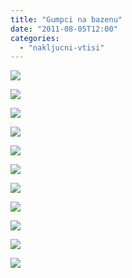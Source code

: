 ```yaml
---
title: "Gumpci na bazenu"
date: "2011-08-05T12:00"
categories:
  - "nakljucni-vtisi"
---
```


[![](/images/amerika/zda2011-174-1.jpg)](/images/amerika/zda2011-174-1.jpg)

[![](/images/amerika/zda2011-175-1.jpg)](/images/amerika/zda2011-175-1.jpg)

[![](/images/amerika/zda2011-200-1.jpg)](/images/amerika/zda2011-200-1.jpg)

[![](/images/amerika/zda2011-211-1.jpg)](/images/amerika/zda2011-211-1.jpg)

[![](/images/amerika/zda2011-215-1.jpg)](/images/amerika/zda2011-215-1.jpg)

[![](/images/amerika/zda2011-217-1.jpg)](/images/amerika/zda2011-217-1.jpg)

[![](/images/amerika/zda2011-227-1.jpg)](/images/amerika/zda2011-227-1.jpg)

[![](/images/amerika/zda2011-240-1.jpg)](/images/amerika/zda2011-240-1.jpg)

[![](/images/amerika/zda2011-241-1.jpg)](/images/amerika/zda2011-241-1.jpg)

[![](/images/amerika/zda2011-242-1.jpg)](/images/amerika/zda2011-242-1.jpg)

[![](/images/amerika/zda2011-243-1.jpg)](/images/amerika/zda2011-243-1.jpg)
